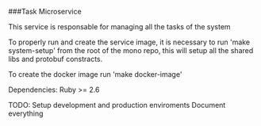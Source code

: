 ###Task Microservice

This service is responsable for managing all the tasks of the system

To properly run and create the service image, it is necessary to run 'make system-setup' from the root of the mono repo, this will setup all the shared libs and protobuf constracts.

To create the docker image run 'make docker-image'

Dependencies:
Ruby >= 2.6 

TODO:
    Setup development and production enviroments
    Document everything